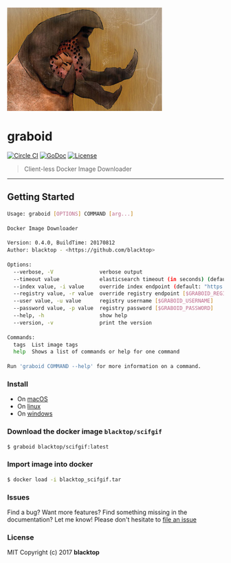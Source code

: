 ![logo](https://github.com/blacktop/graboid/raw/master/graboids.jpg)

graboid
=======

[![Circle CI](https://circleci.com/gh/blacktop/graboid.png?style=shield)](https://circleci.com/gh/blacktop/graboid) [![GoDoc](https://godoc.org/github.com/blacktop/graboid?status.svg)](https://godoc.org/github.com/blacktop/graboid) [![License](http://img.shields.io/:license-mit-blue.svg)](http://doge.mit-license.org)

> Client-less Docker Image Downloader

---

Getting Started
---------------

```sh
Usage: graboid [OPTIONS] COMMAND [arg...]

Docker Image Downloader

Version: 0.4.0, BuildTime: 20170812
Author: blacktop - <https://github.com/blacktop>

Options:
  --verbose, -V               verbose output
  --timeout value             elasticsearch timeout (in seconds) (default: 60) [$TIMEOUT]
  --index value, -i value     override index endpoint (default: "https://index.docker.io") [$GRABOID_INDEX]
  --registry value, -r value  override registry endpoint [$GRABOID_REGISTRY]
  --user value, -u value      registry username [$GRABOID_USERNAME]
  --password value, -p value  registry password [$GRABOID_PASSWORD]
  --help, -h                  show help
  --version, -v               print the version

Commands:
  tags  List image tags
  help  Shows a list of commands or help for one command

Run 'graboid COMMAND --help' for more information on a command.
```

### Install

-	On [macOS](https://github.com/blacktop/graboid/blob/master/docs/macos.md)
-	On [linux](https://github.com/blacktop/graboid/blob/master/docs/linux.md)
-	On [windows](https://github.com/blacktop/graboid/blob/master/docs/windows.md)

### Download the docker image `blacktop/scifgif`

```sh
$ graboid blacktop/scifgif:latest
```

### Import image into docker

```sh
$ docker load -i blacktop_scifgif.tar
```

### Issues

Find a bug? Want more features? Find something missing in the documentation? Let me know! Please don't hesitate to [file an issue](https://github.com/blacktop/graboid/issues/new)

### License

MIT Copyright (c) 2017 **blacktop**

